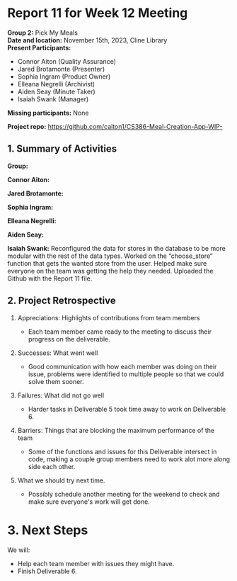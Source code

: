 # Report 11 for Week 12 Meeting  
**Group 2:** Pick My Meals  
**Date and location:** November 15th, 2023, Cline Library  
**Present Participants:**   
* Connor Aiton (Quality Assurance)  
* Jared Brotamonte (Presenter) 
* Sophia Ingram (Product Owner)
* Elleana Negrelli (Archivist)  
* Aiden Seay (Minute Taker)  
* Isaiah Swank (Manager)  

**Missing participants:** None

**Project repo:** https://github.com/caiton1/CS386-Meal-Creation-App-WIP-  

## 1. Summary of Activities

**Group:**   

**Connor Aiton:** 

**Jared Brotamonte:** 

**Sophia Ingram:**    

**Elleana Negrelli:** 

**Aiden Seay:**  

**Isaiah Swank:** Reconfigured the data for stores in the database to be more modular with the rest of the data types. Worked on the “choose_store” function that gets the wanted store from the user. Helped make sure everyone on the team was getting the help they needed. Uploaded the Github with the Report 11 file.

## 2. Project Retrospective  
1. Appreciations: Highlights of contributions from team members
   * Each team member came ready to the meeting to discuss their progress on the deliverable. 

2. Successes: What went well
   * Good communication with how each member was doing on their issue, problems were identified to multiple people so that we could solve them sooner.

4. Failures: What did not go well
   * Harder tasks in Deliverable 5 took time away to work on Deliverable 6.

6. Barriers: Things that are blocking the maximum performance of the team
   * Some of the functions and issues for this Deliverable intersect in code, making a couple group members need to work alot more along side each other.
      
7. What we should try next time.
   * Possibly schedule another meeting for the weekend to check and make sure everyone's work will get done.


# 3. Next Steps
We will:  
* Help each team member with issues they might have.
* Finish Deliverable 6.

